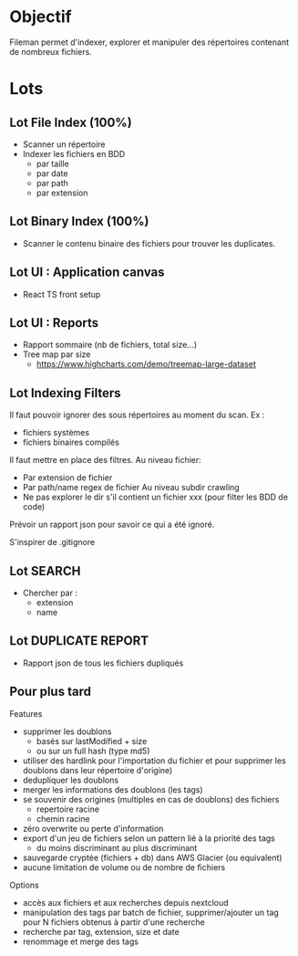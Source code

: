 # Objectif

Fileman permet d'indexer, explorer et manipuler des répertoires contenant de nombreux fichiers.

# Lots

## Lot File Index (100%)
- Scanner un répertoire
- Indexer les fichiers en BDD
  - par taille
  - par date
  - par path
  - par extension

## Lot Binary Index (100%)
- Scanner le contenu binaire des fichiers pour trouver les duplicates.

## Lot UI : Application canvas
- React TS front setup

## Lot UI : Reports
- Rapport sommaire (nb de fichiers, total size...)
- Tree map par size
  - https://www.highcharts.com/demo/treemap-large-dataset

## Lot Indexing Filters
Il faut pouvoir ignorer des sous répertoires au moment du scan.
Ex :
- fichiers systèmes
- fichiers binaires compilés

Il faut mettre en place des filtres.
Au niveau fichier:
- Par extension de fichier
- Par path/name regex de fichier
Au niveau subdir crawling
- Ne pas explorer le dir s'il contient un fichier xxx (pour filter les BDD de code)

Prévoir un rapport json pour savoir ce qui a été ignoré.

S'inspirer de .gitignore


## Lot SEARCH

- Chercher par :
  - extension
  - name

## Lot DUPLICATE REPORT

- Rapport json de tous les fichiers dupliqués

## Pour plus tard
Features
- supprimer les doublons
    - basés sur lastModified + size
    - ou sur un full hash (type md5)
- utiliser des hardlink pour l'importation du fichier et pour supprimer les doublons dans leur répertoire d'origine)
- dedupliquer les doublons
- merger les informations des doublons (les tags)
- se souvenir des origines (multiples en cas de doublons) des fichiers
    - repertoire racine
    - chemin racine
- zéro overwrite ou perte d'information
- export d'un jeu de fichiers selon un pattern lié à la priorité des tags
    - du moins discriminant au plus discriminant
- sauvegarde cryptée (fichiers + db) dans AWS Glacier (ou equivalent)
- aucune limitation de volume ou de nombre de fichiers

  

Options
- accès aux fichiers et aux recherches depuis nextcloud
- manipulation des tags par batch de fichier, supprimer/ajouter un tag pour N fichiers obtenus à partir d'une recherche
- recherche par tag, extension, size et date
- renommage et merge des tags